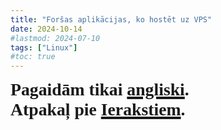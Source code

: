 ```yaml
---
title: "Foršas aplikācijas, ko hostēt uz VPS"
date: 2024-10-14
#lastmod: 2024-07-10
tags: ["Linux"]
#toc: true
---
```


<text style="fill:#000000; letter-spacing:0; word-spacing:0; kerning:auto; font-family:Free Bookman; font-size:30pt; font-size-adjust:0.318182; font-weight:700; font-style:normal; baseline-shift:baseline; stroke-width:0; font-stretch:0"><tspan x="0">Pagaidām tikai <a href=https://dvilcans.com/awesome-self-hosted/>angliski</a>.</tspan><br><tspan x="0" dy="72pt">Atpakaļ pie <a href=https://dvilcans.com/lv/>Ierakstiem</a>.</tspan></text>
